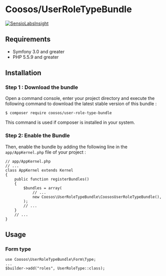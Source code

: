 # Coosos/UserRoleTypeBundle

[![SensioLabsInsight](https://insight.sensiolabs.com/projects/f839d923-ae63-4cdf-b452-920415c5f731/mini.png)](https://insight.sensiolabs.com/projects/f839d923-ae63-4cdf-b452-920415c5f731)

## Requirements

* Symfony 3.0 and greater
* PHP 5.5.9 and greater

## Installation

### Step 1 : Download the bundle

Open a command console, enter your project directory and execute the
following command to download the latest stable version of this bundle :

    $ composer require coosos/user-role-type-bundle
    
This command is used if composer is installed in your system.

### Step 2: Enable the Bundle

Then, enable the bundle by adding the following line in the ``app/AppKernel.php``
file of your project :

    // app/AppKernel.php
    // ...
    class AppKernel extends Kernel
    {
        public function registerBundles()
        {
            $bundles = array(
                // ...
                new Coosos\UserRoleTypeBundle\CoososUserRoleTypeBundle(),
            );
            // ...
        }
        // ...
    }
    
## Usage

### Form type

    use Coosos\UserRoleTypeBundle\Form\Type;
    ...
    $builder->add("roles", UserRoleType::class);
